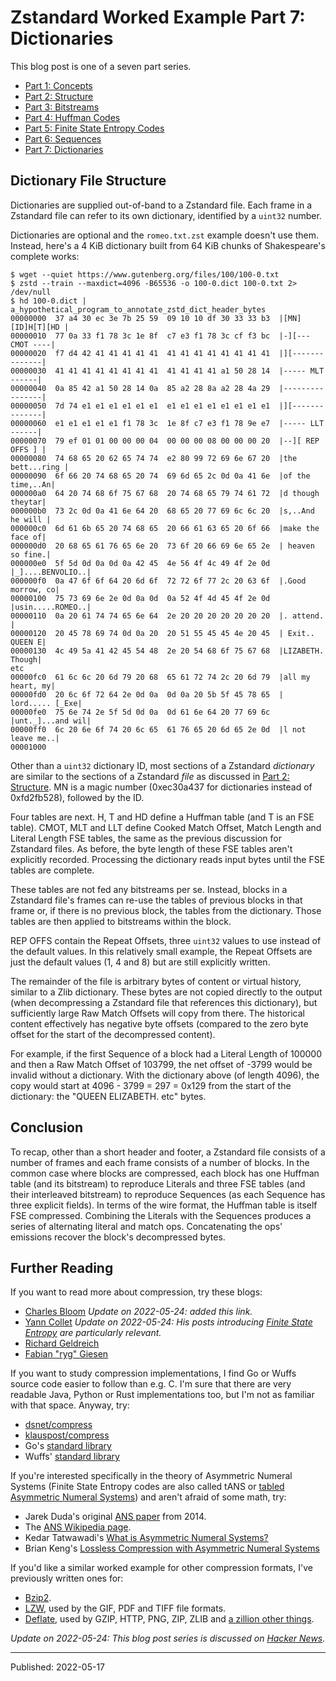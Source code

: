 # Zstandard Worked Example Part 7: Dictionaries

This blog post is one of a seven part series.

- [Part 1: Concepts](./zstandard-part-1-concepts.md)
- [Part 2: Structure](./zstandard-part-2-structure.md)
- [Part 3: Bitstreams](./zstandard-part-3-bitstreams.md)
- [Part 4: Huffman Codes](./zstandard-part-4-huffman.md)
- [Part 5: Finite State Entropy Codes](./zstandard-part-5-fse.md)
- [Part 6: Sequences](./zstandard-part-6-sequences.md)
- [Part 7: Dictionaries](./zstandard-part-7-dictionaries.md)


## Dictionary File Structure

Dictionaries are supplied out-of-band to a Zstandard file. Each frame in a
Zstandard file can refer to its own dictionary, identified by a `uint32`
number.

Dictionaries are optional and the `romeo.txt.zst` example doesn't use them.
Instead, here's a 4 KiB dictionary built from 64 KiB chunks of Shakespeare's
complete works:

```
$ wget --quiet https://www.gutenberg.org/files/100/100-0.txt
$ zstd --train --maxdict=4096 -B65536 -o 100-0.dict 100-0.txt 2> /dev/null
$ hd 100-0.dict | a_hypothetical_program_to_annotate_zstd_dict_header_bytes
00000000  37 a4 30 ec 3e 7b 25 59  09 10 10 df 30 33 33 b3  |[MN][ID]H[T][HD |
00000010  77 0a 33 f1 78 3c 1e 8f  c7 e3 f1 78 3c cf f3 bc  |-][--- CMOT ----|
00000020  f7 d4 42 41 41 41 41 41  41 41 41 41 41 41 41 41  |][--------------|
00000030  41 41 41 41 41 41 41 41  41 41 41 41 a1 50 28 14  |----- MLT ------|
00000040  0a 85 42 a1 50 28 14 0a  85 a2 28 8a a2 28 4a 29  |----------------|
00000050  7d 74 e1 e1 e1 e1 e1 e1  e1 e1 e1 e1 e1 e1 e1 e1  |][--------------|
00000060  e1 e1 e1 e1 e1 f1 78 3c  1e 8f c7 e3 f1 78 9e e7  |----- LLT ------|
00000070  79 ef 01 01 00 00 00 04  00 00 00 08 00 00 00 20  |--][ REP OFFS ] |
00000080  74 68 65 20 62 65 74 74  e2 80 99 72 69 6e 67 20  |the bett...ring |
00000090  6f 66 20 74 68 65 20 74  69 6d 65 2c 0d 0a 41 6e  |of the time,..An|
000000a0  64 20 74 68 6f 75 67 68  20 74 68 65 79 74 61 72  |d though theytar|
000000b0  73 2c 0d 0a 41 6e 64 20  68 65 20 77 69 6c 6c 20  |s,..And he will |
000000c0  6d 61 6b 65 20 74 68 65  20 66 61 63 65 20 6f 66  |make the face of|
000000d0  20 68 65 61 76 65 6e 20  73 6f 20 66 69 6e 65 2e  | heaven so fine.|
000000e0  5f 5d 0d 0a 0d 0a 42 45  4e 56 4f 4c 49 4f 2e 0d  |_]....BENVOLIO..|
000000f0  0a 47 6f 6f 64 20 6d 6f  72 72 6f 77 2c 20 63 6f  |.Good morrow, co|
00000100  75 73 69 6e 2e 0d 0a 0d  0a 52 4f 4d 45 4f 2e 0d  |usin.....ROMEO..|
00000110  0a 20 61 74 74 65 6e 64  2e 20 20 20 20 20 20 20  |. attend.       |
00000120  20 45 78 69 74 0d 0a 20  20 51 55 45 45 4e 20 45  | Exit..  QUEEN E|
00000130  4c 49 5a 41 42 45 54 48  2e 20 54 68 6f 75 67 68  |LIZABETH. Though|
etc
00000fc0  61 6c 6c 20 6d 79 20 68  65 61 72 74 2c 20 6d 79  |all my heart, my|
00000fd0  20 6c 6f 72 64 2e 0d 0a  0d 0a 20 5b 5f 45 78 65  | lord..... [_Exe|
00000fe0  75 6e 74 2e 5f 5d 0d 0a  0d 61 6e 64 20 77 69 6c  |unt._]...and wil|
00000ff0  6c 20 6e 6f 74 20 6c 65  61 76 65 20 6d 65 2e 0d  |l not leave me..|
00001000
```

Other than a `uint32` dictionary ID, most sections of a Zstandard *dictionary*
are similar to the sections of a Zstandard *file* as discussed in
[Part 2: Structure](./zstandard-part-2-structure.md). MN is a magic number
(0xec30a437 for dictionaries instead of 0xfd2fb528), followed by the ID.

Four tables are next. H, T and HD define a Huffman table (and T is an FSE
table). CMOT, MLT and LLT define Cooked Match Offset, Match Length and Literal
Length FSE tables, the same as the previous discussion for Zstandard files. As
before, the byte length of these FSE tables aren't explicitly recorded.
Processing the dictionary reads input bytes until the FSE tables are complete.

These tables are not fed any bitstreams per se. Instead, blocks in a Zstandard
file's frames can re-use the tables of previous blocks in that frame or, if
there is no previous block, the tables from the dictionary. Those tables are
then applied to bitstreams within the block.

REP OFFS contain the Repeat Offsets, three `uint32` values to use instead of
the default values. In this relatively small example, the Repeat Offsets are
just the default values (1, 4 and 8) but are still explicitly written.

The remainder of the file is arbitrary bytes of content or virtual history,
similar to a Zlib dictionary. These bytes are not copied directly to the output
(when decompressing a Zstandard file that references this dictionary), but
sufficiently large Raw Match Offsets will copy from there. The historical
content effectively has negative byte offsets (compared to the zero byte offset
for the start of the decompressed content).

For example, if the first Sequence of a block had a Literal Length of 100000
and then a Raw Match Offset of 103799, the net offset of -3799 would be invalid
without a dictionary. With the dictionary above (of length 4096), the copy
would start at 4096 - 3799 = 297 = 0x129 from the start of the dictionary: the
"QUEEN ELIZABETH. etc" bytes.


## Conclusion

To recap, other than a short header and footer, a Zstandard file consists of a
number of frames and each frame consists of a number of blocks. In the common
case where blocks are compressed, each block has one Huffman table (and its
bitstream) to reproduce Literals and three FSE tables (and their interleaved
bitstream) to reproduce Sequences (as each Sequence has three explicit fields).
In terms of the wire format, the Huffman table is itself FSE compressed.
Combining the Literals with the Sequences produces a series of alternating
literal and match ops. Concatenating the ops' emissions recover the block's
decompressed bytes.


## Further Reading

If you want to read more about compression, try these blogs:

- [Charles Bloom](http://cbloomrants.blogspot.com/) _Update on 2022-05-24:
  added this link._
- [Yann Collet](http://fastcompression.blogspot.com/) _Update on 2022-05-24:
  His posts introducing [Finite State
  Entropy](http://fastcompression.blogspot.com/2013/12/finite-state-entropy-new-breed-of.html)
  are particularly relevant._
- [Richard Geldreich](http://richg42.blogspot.com/)
- [Fabian "ryg" Giesen](https://fgiesen.wordpress.com/)

If you want to study compression implementations, I find Go or Wuffs source
code easier to follow than e.g. C. I'm sure that there are very readable Java,
Python or Rust implementations too, but I'm not as familiar with that space.
Anyway, try:

- [dsnet/compress](https://github.com/dsnet/compress)
- [klauspost/compress](https://github.com/klauspost/compress)
- Go's [standard library](https://go.dev/src/compress/)
- Wuffs' [standard library](https://github.com/google/wuffs/tree/main/std)

If you're interested specifically in the theory of Asymmetric Numeral Systems
(Finite State Entropy codes are also called tANS or [tabled Asymmetric Numeral
Systems](https://en.wikipedia.org/wiki/Asymmetric_numeral_systems#tANS)) and
aren't afraid of some math, try:

- Jarek Duda's original [ANS paper](https://arxiv.org/abs/1311.2540) from 2014.
- The [ANS Wikipedia
  page](https://en.wikipedia.org/wiki/Asymmetric_numeral_systems).
- Kedar Tatwawadi's [What is Asymmetric Numeral
  Systems?](https://kedartatwawadi.github.io/post--ANS/)
- Brian Keng's [Lossless Compression with Asymmetric Numeral
  Systems](https://bjlkeng.github.io/posts/lossless-compression-with-asymmetric-numeral-systems/)

If you'd like a similar worked example for other compression formats, I've
previously written ones for:

- [Bzip2](https://github.com/google/wuffs/blob/main/std/bzip2/README.md).
- [LZW](https://github.com/google/wuffs/blob/main/std/lzw/README.md), used by
  the GIF, PDF and TIFF file formats.
- [Deflate](https://github.com/google/wuffs/blob/main/std/deflate/README.md),
  used by GZIP, HTTP, PNG, ZIP, ZLIB and [a zillion other
  things](https://en.wikipedia.org/wiki/Zlib#Applications).

_Update on 2022-05-24: This blog post series is discussed on [Hacker
News](https://news.ycombinator.com/item?id=31411714)._


---

Published: 2022-05-17
